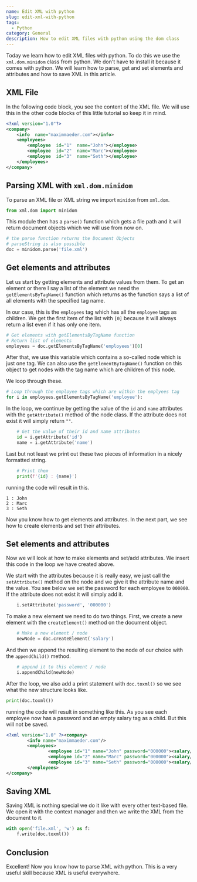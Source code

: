 ```yaml
---
name: Edit XML with python
slug: edit-xml-with-python
tags:
  - Python
category: General
description: How to edit XML files with python using the dom class
---
```


Today we learn how to edit XML files with python. To do this we use the `xml.dom.minidom` class from python. We don't have to install it because it comes with python. We will learn how to parse, get and set elements and attributes and how to save XML in this article.

## XML File

In the following code block, you see the content of the XML file. We will use this in the other code blocks of this little tutorial so keep it in mind.

```xml
<?xml version="1.0"?>
<company>
	<info  name="maximmaeder.com"></info>
	<employees>
		<employee  id="1"  name="John"></employee>
		<employee  id="2"  name="Marc"></employee>
		<employee  id="3"  name="Seth"></employee>
	</employees>
</company>
```

## Parsing XML with `xml.dom.minidom`

To parse an XML file or XML string we import `minidom` from `xml.dom`.

```python
from xml.dom import minidom
```

This module then has a `parse()` function which gets a file path and it will return document objects which we will use from now on.

```python
# the parse function returns the Document Objects
# parseString is also possible
doc = minidom.parse('file.xml')
```

## Get elements and attributes

Let us start by getting elements and attribute values from them. To get an element or there I say a list of the element we need the `getElementsByTagName()` function which returns as the function says a list of all elements with the specified tag name.

In our case, this is the `employees` tag which has all the `employee` tags as children. We get the first item of the list with `[0]` because it will always return a list even if it has only one item.

```python
# Get elements with getElementsByTagName function
# Return list of elements
employees = doc.getElementsByTagName('employees')[0]
```

After that, we use this variable which contains a so-called node which is just one tag. We can also use the `getElementByTagName()` function on this object to get nodes with the tag name which are children of this node.

We loop through these.

```python
# Loop through the employee tags which are within the emplyees tag
for i in employees.getElementsByTagName('employee'):
```

In the loop, we continue by getting the value of the `id` and `name` attributes with the `getAttribute()` method of the node class. If the attribute does not exist it will simply return `""`.

```python
    # Get the value of their id and name attributes
    id = i.getAttribute('id')
    name = i.getAttribute('name')
```

Last but not least we print out these two pieces of information in a nicely formatted string.

```python
    # Print them
    print(f'{id} : {name}')
```

running the code will result in this.

```
1 : John
2 : Marc
3 : Seth
```

Now you know how to get elements and attributes. In the next part, we see how to create elements and set their attributes.

## Set elements and attributes

Now we will look at how to make elements and set/add attributes. We insert this code in the loop we have created above.

We start with the attributes because it is really easy, we just call the `setAttribute()` method on the node and we give it the attribute name and the value. You see below we set the password for each employee to `000000`. If the attribute does not exist it will simply add it.

```python
	i.setAttribute('password', '000000')
```

To make a new element we need to do two things. First, we create a new element with the `createElement()` method on the document object.

```python
    # Make a new element / node
    newNode = doc.createElement('salary')
```

And then we append the resulting element to the node of our choice with the `appendChild()` method.

```python
    # append it to this element / node
    i.appendChild(newNode)
```

After the loop, we also add a print statement with `doc.toxml()` so we see what the new structure looks like.

```python
print(doc.toxml())
```

running the code will result in something like this. As you see each employee now has a password and an empty salary tag as a child. But this will not be saved.

```xml
<?xml version="1.0" ?><company>
        <info name="maximmaeder.com"/>
        <employees>
                <employee id="1" name="John" password="000000"><salary/></employee>
                <employee id="2" name="Marc" password="000000"><salary/></employee>
                <employee id="3" name="Seth" password="000000"><salary/></employee>
        </employees>
</company>
```

## Saving XML

Saving XML is nothing special we do it like with every other text-based file. We open it with the context manager and then we write the XML from the document to it.

```python
with open('file.xml', 'w') as f:
	f.write(doc.toxml())
```

## Conclusion

Excellent! Now you know how to parse XML with python. This is a very useful skill because XML is useful everywhere.